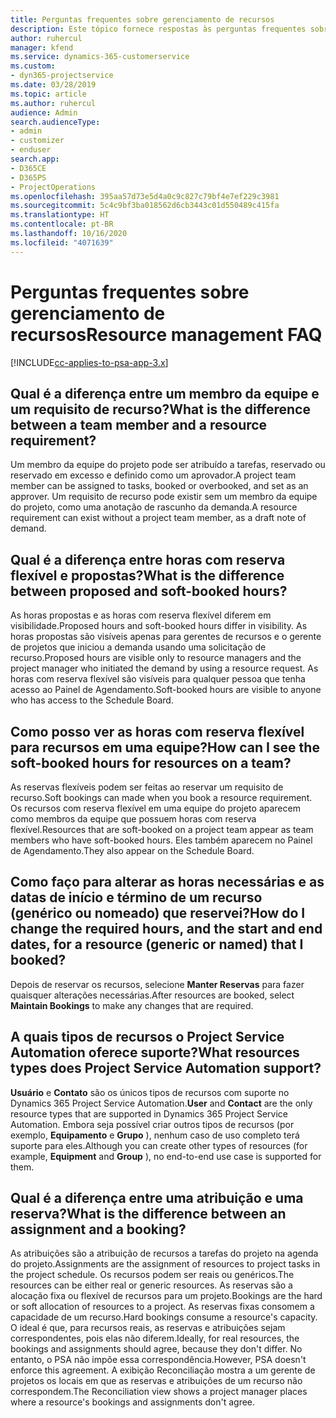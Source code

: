 ```yaml
---
title: Perguntas frequentes sobre gerenciamento de recursos
description: Este tópico fornece respostas às perguntas frequentes sobre gerenciamento de recursos.
author: ruhercul
manager: kfend
ms.service: dynamics-365-customerservice
ms.custom:
- dyn365-projectservice
ms.date: 03/28/2019
ms.topic: article
ms.author: ruhercul
audience: Admin
search.audienceType:
- admin
- customizer
- enduser
search.app:
- D365CE
- D365PS
- ProjectOperations
ms.openlocfilehash: 395aa57d73e5d4a0c9c827c79bf4e7ef229c3981
ms.sourcegitcommit: 5c4c9bf3ba018562d6cb3443c01d550489c415fa
ms.translationtype: HT
ms.contentlocale: pt-BR
ms.lasthandoff: 10/16/2020
ms.locfileid: "4071639"
---
```

# <a name="resource-management-faq"></a><span data-ttu-id="04ed1-103">Perguntas frequentes sobre gerenciamento de recursos</span><span class="sxs-lookup"><span data-stu-id="04ed1-103">Resource management FAQ</span></span>

[!INCLUDE[cc-applies-to-psa-app-3.x](../includes/cc-applies-to-psa-app-3x.md)]

## <a name="what-is-the-difference-between-a-team-member-and-a-resource-requirement"></a><span data-ttu-id="04ed1-104">Qual é a diferença entre um membro da equipe e um requisito de recurso?</span><span class="sxs-lookup"><span data-stu-id="04ed1-104">What is the difference between a team member and a resource requirement?</span></span>

<span data-ttu-id="04ed1-105">Um membro da equipe do projeto pode ser atribuído a tarefas, reservado ou reservado em excesso e definido como um aprovador.</span><span class="sxs-lookup"><span data-stu-id="04ed1-105">A project team member can be assigned to tasks, booked or overbooked, and set as an approver.</span></span> <span data-ttu-id="04ed1-106">Um requisito de recurso pode existir sem um membro da equipe do projeto, como uma anotação de rascunho da demanda.</span><span class="sxs-lookup"><span data-stu-id="04ed1-106">A resource requirement can exist without a project team member, as a draft note of demand.</span></span> 

## <a name="what-is-the-difference-between-proposed-and-soft-booked-hours"></a><span data-ttu-id="04ed1-107">Qual é a diferença entre horas com reserva flexível e propostas?</span><span class="sxs-lookup"><span data-stu-id="04ed1-107">What is the difference between proposed and soft-booked hours?</span></span>

<span data-ttu-id="04ed1-108">As horas propostas e as horas com reserva flexível diferem em visibilidade.</span><span class="sxs-lookup"><span data-stu-id="04ed1-108">Proposed hours and soft-booked hours differ in visibility.</span></span> <span data-ttu-id="04ed1-109">As horas propostas são visíveis apenas para gerentes de recursos e o gerente de projetos que iniciou a demanda usando uma solicitação de recurso.</span><span class="sxs-lookup"><span data-stu-id="04ed1-109">Proposed hours are visible only to resource managers and the project manager who initiated the demand by using a resource request.</span></span> <span data-ttu-id="04ed1-110">As horas com reserva flexível são visíveis para qualquer pessoa que tenha acesso ao Painel de Agendamento.</span><span class="sxs-lookup"><span data-stu-id="04ed1-110">Soft-booked hours are visible to anyone who has access to the Schedule Board.</span></span>

## <a name="how-can-i-see-the-soft-booked-hours-for-resources-on-a-team"></a><span data-ttu-id="04ed1-111">Como posso ver as horas com reserva flexível para recursos em uma equipe?</span><span class="sxs-lookup"><span data-stu-id="04ed1-111">How can I see the soft-booked hours for resources on a team?</span></span>

<span data-ttu-id="04ed1-112">As reservas flexíveis podem ser feitas ao reservar um requisito de recurso.</span><span class="sxs-lookup"><span data-stu-id="04ed1-112">Soft bookings can made when you book a resource requirement.</span></span> <span data-ttu-id="04ed1-113">Os recursos com reserva flexível em uma equipe do projeto aparecem como membros da equipe que possuem horas com reserva flexível.</span><span class="sxs-lookup"><span data-stu-id="04ed1-113">Resources that are soft-booked on a project team appear as team members who have soft-booked hours.</span></span> <span data-ttu-id="04ed1-114">Eles também aparecem no Painel de Agendamento.</span><span class="sxs-lookup"><span data-stu-id="04ed1-114">They also appear on the Schedule Board.</span></span>

## <a name="how-do-i-change-the-required-hours-and-the-start-and-end-dates-for-a-resource-generic-or-named-that-i-booked"></a><span data-ttu-id="04ed1-115">Como faço para alterar as horas necessárias e as datas de início e término de um recurso (genérico ou nomeado) que reservei?</span><span class="sxs-lookup"><span data-stu-id="04ed1-115">How do I change the required hours, and the start and end dates, for a resource (generic or named) that I booked?</span></span>

<span data-ttu-id="04ed1-116">Depois de reservar os recursos, selecione **Manter Reservas** para fazer quaisquer alterações necessárias.</span><span class="sxs-lookup"><span data-stu-id="04ed1-116">After resources are booked, select **Maintain Bookings** to make any changes that are required.</span></span>

## <a name="what-resources-types-does-project-service-automation-support"></a><span data-ttu-id="04ed1-117">A quais tipos de recursos o Project Service Automation oferece suporte?</span><span class="sxs-lookup"><span data-stu-id="04ed1-117">What resources types does Project Service Automation support?</span></span>

<span data-ttu-id="04ed1-118">**Usuário** e **Contato** são os únicos tipos de recursos com suporte no Dynamics 365 Project Service Automation.</span><span class="sxs-lookup"><span data-stu-id="04ed1-118">**User** and **Contact** are the only resource types that are supported in Dynamics 365 Project Service Automation.</span></span> <span data-ttu-id="04ed1-119">Embora seja possível criar outros tipos de recursos (por exemplo, **Equipamento** e **Grupo** ), nenhum caso de uso completo terá suporte para eles.</span><span class="sxs-lookup"><span data-stu-id="04ed1-119">Although you can create other types of resources (for example, **Equipment** and **Group** ), no end-to-end use case is supported for them.</span></span>

## <a name="what-is-the-difference-between-an-assignment-and-a-booking"></a><span data-ttu-id="04ed1-120">Qual é a diferença entre uma atribuição e uma reserva?</span><span class="sxs-lookup"><span data-stu-id="04ed1-120">What is the difference between an assignment and a booking?</span></span>

<span data-ttu-id="04ed1-121">As atribuições são a atribuição de recursos a tarefas do projeto na agenda do projeto.</span><span class="sxs-lookup"><span data-stu-id="04ed1-121">Assignments are the assignment of resources to project tasks in the project schedule.</span></span> <span data-ttu-id="04ed1-122">Os recursos podem ser reais ou genéricos.</span><span class="sxs-lookup"><span data-stu-id="04ed1-122">The resources can be either real or generic resources.</span></span> <span data-ttu-id="04ed1-123">As reservas são a alocação fixa ou flexível de recursos para um projeto.</span><span class="sxs-lookup"><span data-stu-id="04ed1-123">Bookings are the hard or soft allocation of resources to a project.</span></span> <span data-ttu-id="04ed1-124">As reservas fixas consomem a capacidade de um recurso.</span><span class="sxs-lookup"><span data-stu-id="04ed1-124">Hard bookings consume a resource's capacity.</span></span> <span data-ttu-id="04ed1-125">O ideal é que, para recursos reais, as reservas e atribuições sejam correspondentes, pois elas não diferem.</span><span class="sxs-lookup"><span data-stu-id="04ed1-125">Ideally, for real resources, the bookings and assignments should agree, because they don't differ.</span></span> <span data-ttu-id="04ed1-126">No entanto, o PSA não impõe essa correspondência.</span><span class="sxs-lookup"><span data-stu-id="04ed1-126">However, PSA doesn't enforce this agreement.</span></span> <span data-ttu-id="04ed1-127">A exibição Reconciliação mostra a um gerente de projetos os locais em que as reservas e atribuições de um recurso não correspondem.</span><span class="sxs-lookup"><span data-stu-id="04ed1-127">The Reconciliation view shows a project manager places where a resource's bookings and assignments don't agree.</span></span>
